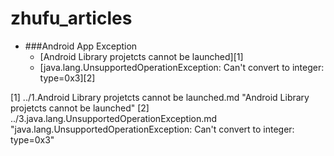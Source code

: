 zhufu_articles
==============

* ###Android App Exception
    * [Android Library projetcts cannot be launched][1]
    * [java.lang.UnsupportedOperationException: Can't convert to integer: type=0x3][2]



[1] ../1.Android Library projetcts cannot be launched.md "Android Library projetcts cannot be launched"
[2] ../3.java.lang.UnsupportedOperationException.md "java.lang.UnsupportedOperationException: Can't convert to integer: type=0x3"